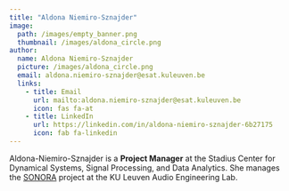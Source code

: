 ```yaml
---
title: "Aldona Niemiro-Sznajder"
image: 
  path: /images/empty_banner.png
  thumbnail: /images/aldona_circle.png
author:
  name: Aldona Niemiro-Sznajder
  picture: /images/aldona_circle.png
  email: aldona.niemiro-sznajder@esat.kuleuven.be
  links:
    - title: Email
      url: mailto:aldona.niemiro-sznajder@esat.kuleuven.be
      icon: fas fa-at    
    - title: LinkedIn
      url: https://linkedin.com/in/aldona-niemiro-sznajder-6b27175
      icon: fab fa-linkedin
---
```


Aldona-Niemiro-Sznajder is a **Project Manager** at the Stadius Center for Dynamical Systems, Signal Processing, and Data Analytics. She manages the [SONORA](projects/sonora/) project at the KU Leuven Audio Engineering Lab.
